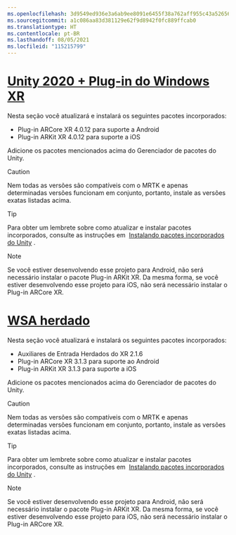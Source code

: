 ```yaml
---
ms.openlocfilehash: 3d9549ed936e3a6ab9ee8091e6455f38a762aff955c43a5265642c7c50b549ef
ms.sourcegitcommit: a1c086aa83d381129e62f9d8942f0fc889ffcab0
ms.translationtype: HT
ms.contentlocale: pt-BR
ms.lasthandoff: 08/05/2021
ms.locfileid: "115215799"
---
```

# <a name="unity-2020--windows-xr-plugin"></a>[Unity 2020 + Plug-in do Windows XR](#tab/winxr)

Nesta seção você atualizará e instalará os seguintes pacotes incorporados:

* Plug-in ARCore XR 4.0.12 para suporte a Android
* Plug-in ARKit XR 4.0.12 para suporte a iOS

Adicione os pacotes mencionados acima do Gerenciador de pacotes do Unity.

> [!CAUTION]
> Nem todas as versões são compatíveis com o MRTK e apenas determinadas versões funcionam em conjunto, portanto, instale as versões exatas listadas acima.

>[!TIP]
> Para obter um lembrete sobre como atualizar e instalar pacotes incorporados, consulte as instruções em  [Instalando pacotes incorporados do Unity](../mr-learning-asa-02.md#installing-inbuilt-unity-packages-and-importing-the-tutorial-assets) .

> [!NOTE]
> Se você estiver desenvolvendo esse projeto para Android, não será necessário instalar o pacote Plug-in ARKit XR. Da mesma forma, se você estiver desenvolvendo esse projeto para iOS, não será necessário instalar o Plug-in ARCore XR.

# <a name="legacy-wsa"></a>[WSA herdado](#tab/wsa)

Nesta seção você atualizará e instalará os seguintes pacotes incorporados:

* Auxiliares de Entrada Herdados do XR 2.1.6
* Plug-in ARCore XR 3.1.3 para suporte ao Android
* Plug-in ARKit XR 3.1.3 para suporte a iOS

Adicione os pacotes mencionados acima do Gerenciador de pacotes do Unity.

> [!CAUTION]
> Nem todas as versões são compatíveis com o MRTK e apenas determinadas versões funcionam em conjunto, portanto, instale as versões exatas listadas acima.

>[!TIP]
> Para obter um lembrete sobre como atualizar e instalar pacotes incorporados, consulte as instruções em  [Instalando pacotes incorporados do Unity](../mr-learning-asa-02.md#installing-inbuilt-unity-packages-and-importing-the-tutorial-assets) .

> [!NOTE]
> Se você estiver desenvolvendo esse projeto para Android, não será necessário instalar o pacote Plug-in ARKit XR. Da mesma forma, se você estiver desenvolvendo esse projeto para iOS, não será necessário instalar o Plug-in ARCore XR.
